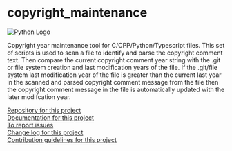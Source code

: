 # copyright_maintenance

![Python Logo](https://www.python.org/static/community_logos/python-logo.png "Sample inline image")

Copyright year maintenance tool for C/CPP/Python/Typescript files.  This set of scripts is used to scan a file to identify
and parse the copyright comment text.  Then compare the current copyright comment year string with the .git or file system
creation and last modification years of the file.  If the .git/file system last modification year of the file is greater than
the current last year in the scanned and parsed copyright comment message from the file then the copyright comment message in
the file is automatically updated with the later modifcation year.

[Repository for this project](https://github.com/randaleike/copyright_maintenance.git)<br>
[Documentation for this project](https://github.com/randaleike/copyright_maintenance/wiki)<br>
[To report issues](https://github.com/randaleike/copyright_maintenance/issues)<br>
[Change log for this project](https://github.com/randaleike/copyright_maintenance/CHANGELOG.md)<br>
[Contribution guidelines for this project](https://github.com/randaleike/copyright_maintenance/master/CONTRIBUTING.md)<br>
